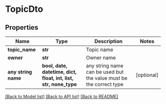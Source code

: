 # TopicDto


## Properties
Name | Type | Description | Notes
------------ | ------------- | ------------- | -------------
**topic_name** | **str** | Topic name | 
**owner** | **str** | Owner name | 
**any string name** | **bool, date, datetime, dict, float, int, list, str, none_type** | any string name can be used but the value must be the correct type | [optional]

[[Back to Model list]](../README.md#documentation-for-models) [[Back to API list]](../README.md#documentation-for-api-endpoints) [[Back to README]](../README.md)


